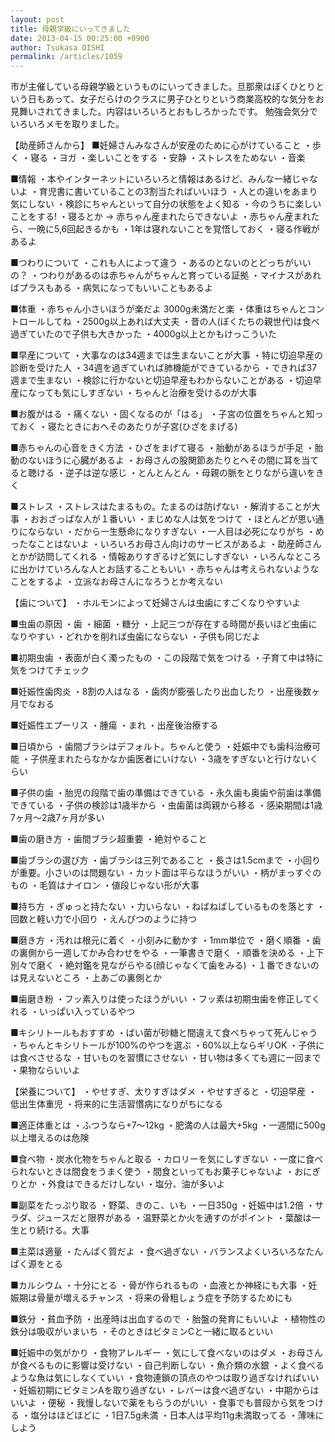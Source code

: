 ```yaml
---
layout: post
title: 母親学級にいってきました
date: 2013-04-15 00:25:00 +0900
author: Tsukasa OISHI
permalink: /articles/1059
---
```


市が主催している母親学級というものにいってきました。旦那衆はぼくひとりという日もあって、女子だらけのクラスに男子ひとりという商業高校的な気分をお見舞いされてきました。内容はいろいろとおもしろかったです。
勉強会気分でいろいろメモを取りました。

【助産師さんから】
■妊婦さんみなさんが安産のために心がけていること
・歩く
・寝る
・ヨガ
・楽しいことをする
・安静
・ストレスをためない
・音楽

■情報
・本やインターネットにいろいろと情報はあるけど、みんな一緒じゃないよ
・育児書に書いていることの3割当たればいいほう
・人との違いをあまり気にしない
・検診にちゃんといって自分の状態をよく知る
・今のうちに楽しいことをする!
・寝るとか -> 赤ちゃん産まれたらできないよ
・赤ちゃん産まれたら、一晩に5,6回起きるかも
・1年は寝れないことを覚悟しておく
・寝る作戦があるよ

■つわりについて
・これも人によって違う
・あるのとないのとどっちがいいの？
・つわりがあるのは赤ちゃんがちゃんと育っている証拠
・マイナスがあればプラスもある
・病気になってもいいこともあるよ

■体重
・赤ちゃん小さいほうが楽だよ 3000g未満だと楽
・体重はちゃんとコントロールしてね
・2500g以上あれば大丈夫
・昔の人(ぼくたちの親世代)は食べ過ぎていたので子供も大きかった
・4000g以上とかもけっこういた

■早産について
・大事なのは34週までは生まないことが大事
・特に切迫早産の診断を受けた人
・34週を過ぎていれば肺機能ができているから
・できれば37週まで生まない
・検診に行かないと切迫早産もわからないことがある
・切迫早産になっても気にしすぎない
・ちゃんと治療を受けるのが大事

■お腹がはる
・痛くない
・固くなるのが「はる」
・子宮の位置をちゃんと知っておく
・寝たときにおへそのあたりが子宮(ひざをまげる)

■赤ちゃんの心音をきく方法
・ひざをまげて寝る
・胎動があるほうが手足
・胎動のないほうに心臓があるよ
・お母さんの股関節あたりとへその間に耳を当てると聴ける
・逆子は逆な感じ
・とんとんとん
・母親の脈をとりながら違いをきく

■ストレス
・ストレスはたまるもの。たまるのは防げない
・解消することが大事
・おおざっぱな人が１番いい
・まじめな人は気をつけて
・ほとんどが思い通りにならない
・だから一生懸命になりすぎない
・一人目は必死になりがち
・めったなことはないよ
・いろいろお母さん向けのサービスがあるよ
・助産師さんとかが訪問してくれる
・情報ありすぎるけど気にしすぎない
・いろんなところに出かけていろんな人とお話することもいい
・赤ちゃんは考えられないようなことをするよ
・立派なお母さんになろうとか考えない

【歯について】
・ホルモンによって妊婦さんは虫歯にすごくなりやすいよ

■虫歯の原因
・歯
・細菌
・糖分
・上記三つが存在する時間が長いほど虫歯になりやすい
・どれかを削れば虫歯にならない
・子供も同じだよ

■初期虫歯
・表面が白く濁ったもの
・この段階で気をつける
・子育て中は特に気をつけてチェック

■妊娠性歯肉炎
・8割の人はなる
・歯肉が膨張したり出血したり
・出産後数ヶ月でなおる

■妊娠性エプーリス
・腫瘍
・まれ
・出産後治療する

■日頃から
・歯間ブラシはデフォルト。ちゃんと使う
・妊娠中でも歯科治療可能
・子供産まれたらなかなか歯医者にいけない
・3歳をすぎないと行けないくらい

■子供の歯
・胎児の段階で歯の準備はできている
・永久歯も奥歯や前歯は準備できている
・子供の検診は1歳半から
・虫歯菌は両親から移る
・感染期間は1歳7ヶ月〜2歳7ヶ月が多い

■歯の磨き方
・歯間ブラシ超重要
・絶対やること

■歯ブラシの選び方
・歯ブラシは三列であること
・長さは1.5cmまで
・小回りが重要。小さいのは問題ない
・カット面は平らなほうがいい
・柄がまっすぐのもの
・毛質はナイロン
・値段じゃない形が大事

■持ち方
・ぎゅっと持たない
・力いらない
・ねばねばしているものを落とす
・回数と軽い力で小回り
・えんぴつのように持つ

■磨き方
・汚れは根元に着く
・小刻みに動かす
・1mm単位で
・磨く順番
・歯の裏側から一週してかみ合わせをやる
・一筆書きで磨く
・順番を決める
・上下別々で磨く
・絶対鑑を見ながらやる(顔じゃなくて歯をみる)
・１番できないのは見えないところ
・上あごの裏側とか

■歯磨き粉
・フッ素入りは使ったほうがいい
・フッ素は初期虫歯を修正してくれる
・いっぱい入っているやつ

■キシリトールもおすすめ
・ばい菌が砂糖と間違えて食べちゃって死んじゃう
・ちゃんとキシリトールが100%のやつを選ぶ
・60%以上ならギリOK
・子供には食べさせるな
・甘いものを習慣にさせない
・甘い物は多くても週に一回まで
・果物ならいいよ

【栄養について】
・やせすぎ、太りすぎはダメ
・やせすぎると
・切迫早産
・低出生体重児
・将来的に生活習慣病になりがちになる

■適正体重とは
・ふつうなら+7〜12kg
・肥満の人は最大+5kg
・一週間に500g以上増えるのは危険

■食べ物
・炭水化物をちゃんと取る
・カロリーを気にしすぎない
・一度に食べられないときは間食をうまく使う
・間食といってもお菓子じゃないよ
・おにぎりとか
・外食はできるだけしない
・塩分、油が多いよ

■副菜をたっぷり取る
・野菜、きのこ、いも
・一日350g
・妊娠中は1.2倍
・サラダ、ジュースだと限界がある
・温野菜とか火を通すのがポイント
・葉酸は一生とり続ける。大事

■主菜は適量
・たんぱく質だよ
・食べ過ぎない
・バランスよくいろいろなたんぱく源をとる

■カルシウム
・十分にとる
・骨が作られるもの
・血液とか神経にも大事
・妊娠期は骨量が増えるチャンス
・将来の骨粗しょう症を予防するためにも

■鉄分
・貧血予防
・出産時は出血するので
・胎盤の発育にもいいよ
・植物性の鉄分は吸収がいまいち
・そのときはビタミンCと一緒に取るといい

■妊娠中の気がかり
・食物アレルギー
・気にして食べないのはダメ
・お母さんが食べるものに影響は受けない
・自己判断しない
・魚介類の水銀
・よく食べるような魚は気にしなくていい
・食物連鎖の頂点のやつは取り過ぎなければいい
・妊娠初期にビタミンAを取り過ぎない
・レバーは食べ過ぎない
・中期からはいいよ
・便秘
・我慢しないで薬をもらうのがいい
・食事でも普段から気をつける
・塩分はほどほどに
・1日7.5g未満
・日本人は平均11g未満取ってる
・薄味にしよう

